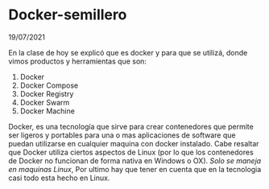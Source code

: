 # Docker-semillero
19/07/2021

En la clase de hoy se explicó que es docker y para que se utilizá, donde vimos productos y herramientas que son:

1. Docker
2. Docker Compose
3. Docker Registry
4. Docker Swarm
5. Docker Machine

Docker, es una tecnología que sirve para crear contenedores que permite ser ligeros y portables para una o mas aplicaciones de software que puedan utilizarse en cualquier maquina con docker instalado. Cabe resaltar que Docker utiliza ciertos aspectos de Linux (por lo que los contenedores de Docker no funcionan de forma nativa en Windows o OX). *Solo se maneja en maquinas Linux*, Por ultimo hay que tener en cuenta que en la tecnologia casi todo esta hecho en Linux.
